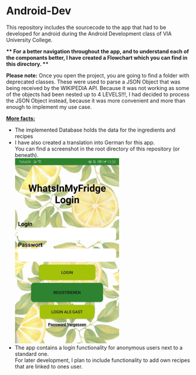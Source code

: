 # Android-Dev
This repository includes the sourcecode to the app that had to be developed for android during the Android Development class of VIA University College.

<strong>** For a better navigation throughout the app, and to understand each of the componants better, I have created a Flowchart which you can find in this directory. **</strong>

<strong>Please note:</strong>
Once you open the project, you are going to find a folder with deprecated classes. These were used to parse a JSON Object that was being received by the WIKIPEDIA API. Because it was not working as some of the objects had been nested up to 4 LEVELS!!!, I had decided to process the JSON Object instead, because it was more convenient and more than enough to implement my use case.

<u><strong>More facts:</strong></u>
<ul>
  <li>The implemented Database holds the data for the ingredients and recipes</li>
  <li>I have also created a translation into German for this app.<br>You can find a screenshot in the root directory of this repository (or beneath).</li>
  <img src="https://github.com/danieldenk/Android-Dev/blob/master/German_Login.jpg" alt="Login in German" height="500px"/>
  <li>The app contains a login functionality for anonymous users next to a standard one.<br>For later development, I plan to include functionality to add own recipes that are linked to ones user.</li>
</ul>
